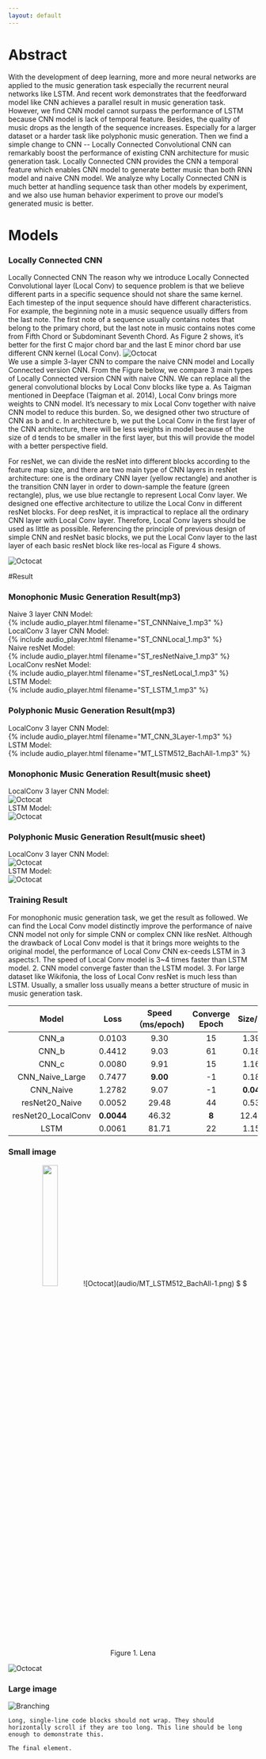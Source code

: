 ```yaml
---
layout: default
---
```


# Abstract

With the development of deep learning, more and more neural networks are applied to the music generation task especially the recurrent neural networks like LSTM. And recent work demonstrates that the feedforward model like CNN achieves a parallel result in music generation task. However, we find CNN model cannot surpass the performance of LSTM because CNN model is lack of temporal feature. Besides, the quality of music drops as the length of the sequence increases. Especially for a larger dataset or a harder task like polyphonic music generation. Then we find a simple change to CNN -- Locally Connected Convolutional CNN can remarkably boost the performance of existing CNN architecture for music generation task. Locally Connected CNN provides the CNN a temporal feature which enables CNN model to generate better music than both RNN model and naive CNN model. We analyze why Locally Connected CNN is much better at handling sequence task than other models by experiment, and we also use human behavior experiment to prove our model’s generated music is better. 
# Models
### Locally Connected CNN
Locally Connected CNN
The reason why we introduce Locally Connected Convolutional layer (Local Conv) to sequence problem is that we believe different parts in a specific sequence should not share the same kernel. Each timestep of the input sequence should have different characteristics. For example, the beginning note in a music sequence usually differs from the last note. The first note of a sequence usually contains notes that belong to the primary chord, but the last note in music contains notes come from Fifth Chord or Subdominant Seventh Chord. As Figure 2 shows, it’s better for the first C major chord bar and the last E minor chord bar use different CNN kernel (Local Conv).
![Octocat](assets/LocalConv_Music.png)<br>
We use a simple 3-layer CNN to compare the naive CNN model and Locally Connected version CNN. From the Figure below, we compare 3 main types of Locally Connected version CNN with naive CNN. We can replace all the general convolutional blocks by Local Conv blocks like type a. As Taigman mentioned in Deepface (Taigman et al. 2014), Local Conv brings more weights to CNN model. It’s necessary to mix Local Conv together with naive CNN model to reduce this burden. So, we designed other two
structure of CNN as b and c. In architecture b, we put the Local Conv in the first layer of the CNN architecture, there will be less weights in model because of the size of d tends to be smaller in the first layer, but this will provide the model with a better perspective field.

For resNet, we can divide the resNet into different blocks according to the feature map size, and there are two main type of CNN layers in resNet architecture: one is the ordinary CNN layer (yellow rectangle) and another is the transition CNN layer in order to down-sample the feature (green rectangle), plus, we use blue rectangle to represent Local Conv layer. We designed one effective architecture to utilize the Local Conv in different resNet blocks. For deep resNet, it is impractical to replace all the ordinary CNN layer with Local Conv layer. Therefore, Local Conv layers should be used as little as possible. Referencing the principle of previous design of simple CNN and resNet basic blocks, we put the Local Conv layer to the last layer of each basic resNet block like res-local as Figure 4 shows.

![Octocat](assets/models.png)<br>

#Result
### Monophonic Music Generation Result(mp3)
Naive 3 layer CNN Model:<br>
{% include audio_player.html filename="ST_CNNNaive_1.mp3" %}<br>
LocalConv 3 layer CNN Model:<br>
{% include audio_player.html filename="ST_CNNLocal_1.mp3" %}<br>
Naive resNet Model:<br>
{% include audio_player.html filename="ST_resNetNaive_1.mp3" %}<br>
LocalConv resNet Model:<br>
{% include audio_player.html filename="ST_resNetLocal_1.mp3" %}<br>
LSTM Model:<br>
{% include audio_player.html filename="ST_LSTM_1.mp3" %}<br>

### Polyphonic Music Generation Result(mp3)
LocalConv 3 layer CNN Model:<br>
{% include audio_player.html filename="MT_CNN_3Layer-1.mp3" %}<br>
LSTM Model:<br>
{% include audio_player.html filename="MT_LSTM512_BachAll-1.mp3" %}<br>

### Monophonic Music Generation Result(music sheet)
LocalConv 3 layer CNN Model:<br>
![Octocat](audio/ST_CNNLocal_1.png)<br>
LSTM Model:<br>
![Octocat](audio/ST_LSTM_1.png)

### Polyphonic Music Generation Result(music sheet)
LocalConv 3 layer CNN Model:<br>
![Octocat](audio/MT_CNN_3Layer-1.png)<br>
LSTM Model:<br>
![Octocat](audio/MT_LSTM512_BachAll-1.png)

### Training Result

For monophonic music generation task, we get the result as followed.
We can find the Local Conv model distinctly improve the performance of naive CNN model not only for simple CNN or complex CNN like resNet. Although the drawback of Local Conv model is that it brings more weights to the original model, the performance of Local Conv CNN ex-ceeds LSTM in 3 aspects:1. The speed of Local Conv model is 3~4 times faster than LSTM model. 2. CNN model converge faster than the LSTM model. 3. For large dataset like Wikifonia, the loss of Local Conv resNet is much less than LSTM. Usually, a smaller loss usually means a better structure of music in music generation task.

| Model | Loss | Speed<br>（ms/epoch)| Converge Epoch | Size/M |
| :---: | :---: | :---: | :---: | :---: |
| CNN\_a | 0.0103 | 9.30 | 15 | 1.39 |
| CNN\_b | 0.4412 | 9.03 | 61 | 0.18 |
| CNN\_c | 0.0080 | 9.91 | 15 | 1.16 |
| CNN\_Naive\_Large | 0.7477 | **9.00** | -1 | 0.18 |
| CNN\_Naive | 1.2782 | 9.07 | -1 | **0.04** |
| resNet20\_Naive | 0.0052 | 29.48 | 44 | 0.53 |
| resNet20\_LocalConv | **0.0044** | 46.32 | **8** | 12.41 |
| LSTM | 0.0061 | 81.71 | 22 | 1.15 |


### Small image
<center>
<img src='audio/MT_LSTM512_BachAll-1.png' width="25%" height="25%" />
![Octocat](audio/MT_LSTM512_BachAll-1.png)
$ $
Figure 1. Lena
</center>

![Octocat](https://assets-cdn.github.com/images/icons/emoji/octocat.png)
### Large image

![Branching](https://guides.github.com/activities/hello-world/branching.png)


```
Long, single-line code blocks should not wrap. They should horizontally scroll if they are too long. This line should be long enough to demonstrate this.
```

```
The final element.
```
